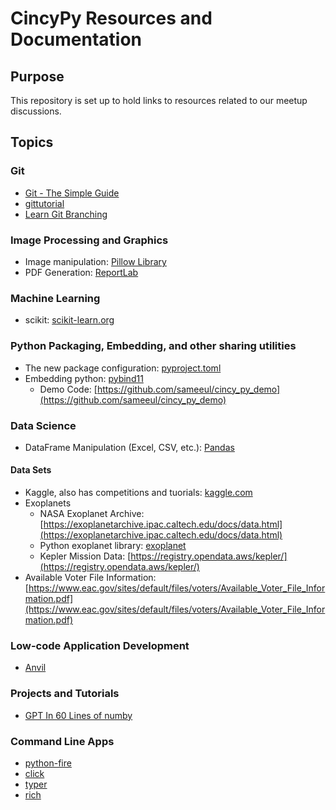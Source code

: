 # CincyPy Resources and Documentation
## Purpose
This repository is set up to hold links to resources related to our meetup discussions.

## Topics

### Git
- [Git - The Simple Guide](https://rogerdudler.github.io/git-guide/)
- [gittutorial](https://git-scm.com/docs/gittutorial)
- [Learn Git Branching](https://learngitbranching.js.org/)

### Image Processing and Graphics
- Image manipulation: [Pillow Library](https://pillow.readthedocs.io/en/stable/)
- PDF Generation: [ReportLab](https://docs.reportlab.com/reportlab/userguide/ch1_intro/)

### Machine Learning
- scikit: [scikit-learn.org](https://scikit-learn.org/stable/index.html)

### Python Packaging, Embedding, and other sharing utilities
- The new package configuration: [pyproject.toml](https://pip.pypa.io/en/stable/reference/build-system/pyproject-toml/)
- Embedding python: [pybind11](https://pybind11.readthedocs.io/en/stable/index.html)
  - Demo Code: [https://github.com/sameeul/cincy_py_demo](https://github.com/sameeul/cincy_py_demo)
    
### Data Science
- DataFrame Manipulation (Excel, CSV, etc.): [Pandas](https://pandas.pydata.org/)

#### Data Sets
- Kaggle, also has competitions and tuorials: [kaggle.com](https://www.kaggle.com/)
- Exoplanets
  - NASA Exoplanet Archive: [https://exoplanetarchive.ipac.caltech.edu/docs/data.html](https://exoplanetarchive.ipac.caltech.edu/docs/data.html)    
  - Python exoplanet library: [exoplanet](https://docs.exoplanet.codes/en/latest/)
  - Kepler Mission Data: [https://registry.opendata.aws/kepler/](https://registry.opendata.aws/kepler/)
- Available Voter File Information: [https://www.eac.gov/sites/default/files/voters/Available_Voter_File_Information.pdf](https://www.eac.gov/sites/default/files/voters/Available_Voter_File_Information.pdf)

### Low-code Application Development
- [Anvil](https://anvil.works/)

### Projects and Tutorials
- [GPT In 60 Lines of numby](https://jaykmody.com/blog/gpt-from-scratch)

### Command Line Apps
- [python-fire](https://github.com/google/python-fire)
- [click](https://click.palletsprojects.com/en/8.1.x/)
- [typer](https://typer.tiangolo.com/)
- [rich](https://rich.readthedocs.io/en/stable/introduction.html)
    